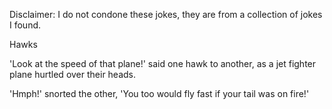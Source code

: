 Disclaimer: I do not condone these jokes, they are from a collection of jokes I found.

Hawks

'Look at the speed of that plane!' said one hawk to another, as a jet fighter plane hurtled over their heads.

'Hmph!' snorted the other, 'You too would fly fast if your tail was on fire!'

